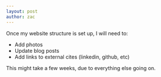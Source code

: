 ```yaml
---
layout: post
author: zac
---
```

Once my website structure is set up, I will need to:
 - Add photos
 - Update blog posts
 - Add links to external cites (linkedin, github, etc)

This might take a few weeks, due to everything else going on.
